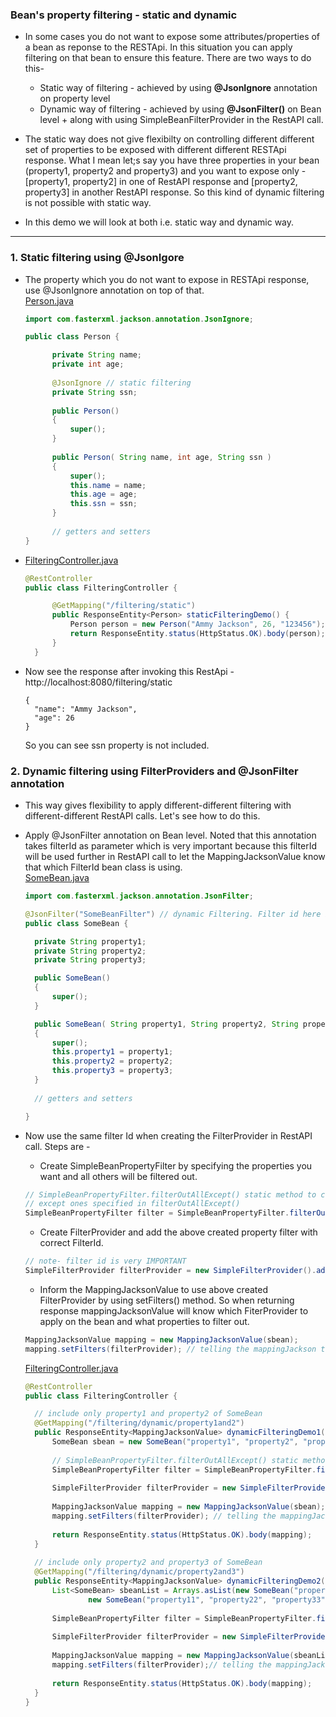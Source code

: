 ### Bean's property filtering - static and dynamic
* In some cases you do not want to expose some attributes/properties of a bean as reponse to the RESTApi. In this situation you can apply filtering on that bean to ensure this feature. There are two ways to do this-
  * Static way of filtering - achieved by using **@JsonIgnore** annotation on property level
  * Dynamic way of filtering - achieved by using **@JsonFilter()** on Bean level + along with using SimpleBeanFilterProvider in the RestAPI call. 
  
* The static way does not give flexibilty on controlling different different set of properties to be exposed with different different RESTApi response. What I mean let;s say you have three properties in your bean (property1, property2 and property3) and you want to expose only - [property1, property2] in one of RestAPI response and [property2, property3] in another RestAPI response. So this kind of dynamic filtering is not possible with static way.

* In this demo we will look at both i.e. static way and dynamic way.
<hr/>

### 1. Static filtering using @JsonIgore
* The property which you do not want to expose in RESTApi response, use @JsonIgnore annotation on top of that.\
  [Person.java](https://github.com/thedevd/techBlog/blob/master/springboot/restful-web-services/06-filtering-beanproperty/src/main/java/com/thedevd/springboot/bean/Person.java)
  ```java
  import com.fasterxml.jackson.annotation.JsonIgnore;

  public class Person {

	    private String name;
	    private int age;
	    
	    @JsonIgnore // static filtering
	    private String ssn;
	    
	    public Person()
	    {
	    	super();
	    }
	    
	    public Person( String name, int age, String ssn )
	    {
	    	super();
	    	this.name = name;
	    	this.age = age;
	    	this.ssn = ssn;
	    }
	    
	    // getters and setters
  }
  ```

* [FilteringController.java](https://github.com/thedevd/techBlog/blob/master/springboot/restful-web-services/06-filtering-beanproperty/src/main/java/com/thedevd/springboot/controller/FilteringController.java)
  ```java
  @RestController
  public class FilteringController {

	    @GetMapping("/filtering/static")
	    public ResponseEntity<Person> staticFilteringDemo() {
	    	Person person = new Person("Ammy Jackson", 26, "123456");
	    	return ResponseEntity.status(HttpStatus.OK).body(person);
	    }
	}
  ```
* Now see the response after invoking this RestApi - http://localhost:8080/filtering/static
  ```
  {
    "name": "Ammy Jackson",
    "age": 26
  }
  ```
  So you can see ssn property is not included.

### 2. Dynamic filtering using FilterProviders and @JsonFilter annotation
* This way gives flexibility to apply different-different filtering with different-different RestAPI calls. Let's see how to do this.
* Apply @JsonFilter annotation on Bean level. Noted that this annotation takes filterId as parameter which is very important because this filterId will be used further in RestAPI call to let the MappingJacksonValue know that which FilterId bean class is using.\
  [SomeBean.java](https://github.com/thedevd/techBlog/blob/master/springboot/restful-web-services/06-filtering-beanproperty/src/main/java/com/thedevd/springboot/bean/SomeBean.java)
  ```java
  import com.fasterxml.jackson.annotation.JsonFilter;

  @JsonFilter("SomeBeanFilter") // dynamic Filtering. Filter id here is very IMPORTANT, as this is used by FilterProvider
  public class SomeBean {

	private String property1;
	private String property2;
	private String property3;

	public SomeBean()
	{
		super();
	}

	public SomeBean( String property1, String property2, String property3 )
	{
		super();
		this.property1 = property1;
		this.property2 = property2;
		this.property3 = property3;
	}
	
	// getters and setters

  }
  ```

* Now use the same filter Id when creating the FilterProvider in RestAPI call. Steps are -
  * Create SimpleBeanPropertyFilter by specifying the properties you want and all others will be filtered out.
  ```java
  // SimpleBeanPropertyFilter.filterOutAllExcept() static method to construct filter that filters out all properties 
  // except ones specified in filterOutAllExcept()
  SimpleBeanPropertyFilter filter = SimpleBeanPropertyFilter.filterOutAllExcept("property1","property2");
  ```
  * Create FilterProvider and add the above created property filter with correct FilterId.
  ```java
  // note- filter id is very IMPORTANT
  SimpleFilterProvider filterProvider = new SimpleFilterProvider().addFilter("SomeBeanFilter", filter); 
  ```
  * Inform the MappingJacksonValue to use above created FilterProvider by using setFilters() method. So when returning response mappingJacksonValue will know which FiterProvider to apply on the bean and what properties to filter out.
  ```java
  MappingJacksonValue mapping = new MappingJacksonValue(sbean);
  mapping.setFilters(filterProvider); // telling the mappingJackson to use this filterProvider
  ```
  [FilteringController.java](https://github.com/thedevd/techBlog/blob/master/springboot/restful-web-services/06-filtering-beanproperty/src/main/java/com/thedevd/springboot/controller/FilteringController.java)
  ```java
  @RestController
  public class FilteringController {

	// include only property1 and property2 of SomeBean
	@GetMapping("/filtering/dynamic/property1and2")
	public ResponseEntity<MappingJacksonValue> dynamicFilteringDemo1(){
		SomeBean sbean = new SomeBean("property1", "property2", "property3");
		
		// SimpleBeanPropertyFilter.filterOutAllExcept() static method to construct filter that filters out all properties except ones specified in filterOutAllExcept()
		SimpleBeanPropertyFilter filter = SimpleBeanPropertyFilter.filterOutAllExcept("property1","property2");
		
		SimpleFilterProvider filterProvider = new SimpleFilterProvider().addFilter("SomeBeanFilter", filter); // note- filter id is very IMPORTANT
		
		MappingJacksonValue mapping = new MappingJacksonValue(sbean);
		mapping.setFilters(filterProvider); // telling the mappingJackson to use this filterProvider
		
		return ResponseEntity.status(HttpStatus.OK).body(mapping);
	}
	
	// include only property2 and property3 of SomeBean
	@GetMapping("/filtering/dynamic/property2and3")
	public ResponseEntity<MappingJacksonValue> dynamicFilteringDemo2(){
		List<SomeBean> sbeanList = Arrays.asList(new SomeBean("property1", "property2", "property3"),
				new SomeBean("property11", "property22", "property33"));
		
		SimpleBeanPropertyFilter filter = SimpleBeanPropertyFilter.filterOutAllExcept("property2", "property3");
		
		SimpleFilterProvider filterProvider = new SimpleFilterProvider().addFilter("SomeBeanFilter", filter); // note- filter id is very IMPORTANT
		
		MappingJacksonValue mapping = new MappingJacksonValue(sbeanList);
		mapping.setFilters(filterProvider);// telling the mappingJackson to use this filterProvider
		
		return ResponseEntity.status(HttpStatus.OK).body(mapping);
	}
  }
  ```
